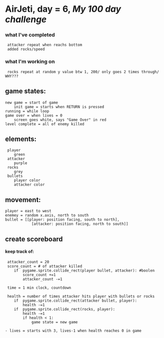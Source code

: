 # AirJeti, day = 6, *My 100 day challenge* 

### what I've completed
	 attacker repeat when reachs bottom
	 added rocks/speed
### what I'm working on
	 rocks repeat at random y value btw 1, 200/ only goes 2 times through/ WHY???

## game states:
	new game = start of game
		init game = starts when RETURN is pressed 
	running = while loop
	game over = when lives = 0
		screen goes white, says "Game Over" in red
	level complete = all of enemy killed

## elements:
	 player
		green 
	 attacker
		purple
	 rocks
		grey
	 bullets	
		player color
		attacker color 

## movement:
	player = east to west
	enemey = random x.axis, north to south
	bullet = [[player: position facing, south to north], 
				[attacker: position facing, north to south]]

## create scoreboard
#### keep track of:
	 attacker_count = 20
	 score_count = # of attacker killed 
		if	pygame.sprite.collide_rect(player bullet, attacker): #boolen
			score_count +=1	
			attacker_count -=1

	 time = 1 min clock, countdown

	 health = number of times attacker hits player with bullets or rocks
		if	pygame.sprite.collide_rect(attacker bullet, player):
			health -=1
		if	pygame.sprite.collide_rect(rocks, player):
			health -=1
			if health < 1:
				game state = new game
		
	- lives = starts with 3, lives-1 when health reaches 0 in game
	



